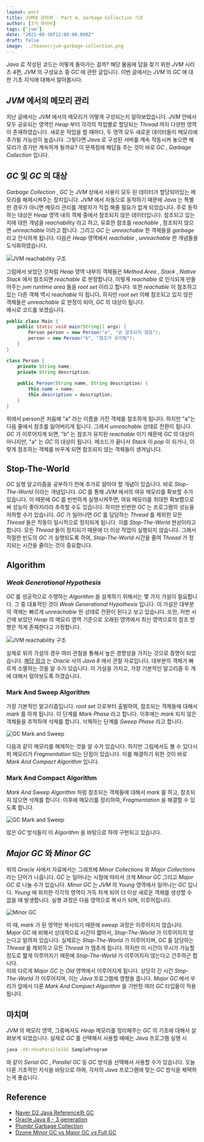 ```yaml
---
layout: post  
title: JVM에 관하여 - Part 4, Garbage Collection 기초
author: [3기_와이비]  
tags: ['jvm']  
date: "2021-08-30T12:00:00.000Z"  
draft: false  
image: ../teaser/jvm-garbage-collection.png
---
```


_Java_ 로 작성된 코드는 어떻게 돌아가는 걸까? 해당 물음에 답을 찾기 위한 _JVM_ 시리즈 4편, _JVM_ 의 구성요소 중 _GC_ 에 관한 글입니다.
이번 글에서는 _JVM_ 의 _GC_ 에 대한 기초 지식에 대해서 알아봅시다.

## _JVM_ 에서의 메모리 관리
지난 글에서는 _JVM_ 에서의 메모리가 어떻게 구성되는지 알아보았습니다.
_JVM_ 안에서 모두 공유되는 영역인 _Heap_ 부터 각각의 작업별로 할당되는 _Thread_ 까지 다양한 영역이 존재하였습니다. 
새로운 작업을 할 때마다, 두 영역 모두 새로운 데이터들이 메모리에 추가될 가능성이 높습니다. 
그렇다면 _Java_ 로 구성된 서버를 계속 작동시켜 놓으면 메모리가 증가만 계속하게 될까요? 
이 문제점에 해답을 주는 것이 바로 _GC_ , _Garbage Collection_ 입니다.

## _GC_ 및 _GC_ 의 대상
_Garbage Collection_ , _GC_ 는 _JVM_ 상에서 사용이 모두 된 데이터가 할당되어있는 메모리를 해제시켜주는 장치입니다.
_JVM_ 에서 자동으로 동작하기 때문에 _Java_ 는 특별한 경우가 아니면 메모리 관리를 개발자가 직접 해줄 필요가 없게 되었습니다.
주로 동작하는 대상은 _Heap_ 영역 내의 객체 중에서 참조되지 않은 데이터입니다.
참조되고 있는지에 대한 개념을 _reachability_ 라고 하고, 유효한 참조를 _reachable_ , 참조되지 않으면 _unreachable_ 이라고 합니다.
그리고 _GC_ 는 _unreachable_ 한 객체들을 _garbage_ 라고 인식하게 됩니다.
다음은 _Heap_ 영역에서 _reachable_ , _unreachable_ 한 개념들을 도식화하였습니다.

![JVM reachability 구조](../images/2021-08-30-jvm-reachability.png)

그림에서 보았던 것처럼 _Heap_ 영역 내부의 객체들은 _Method Area_ , _Stack_ , _Native Stack_ 에서 참조되면 _reachable_ 로 판정합니다.
이렇게 _reachable_ 로 인식되게 만들어주는 _jvm runtime area_ 들을 _root set_ 이라고 합니다.
또한 _reachable_ 이 참조하고 있는 다른 객체 역시 _reachable_ 이 됩니다.
하지만 _root set_ 의해 참조되고 있지 않은 객체들은 _unreachable_ 로 판정이 되어, _GC_ 의 대상이 됩니다.  
예시로 코드를 보겠습니다.

```java
public class Main {
    public static void main(String[] args) {
        Person person = new Person("a", "곧 참조되지 않음");
        person = new Person("b", "참조가 유지됨");
    }
}

class Person {
    private String name;
    private String description;
    
    public Person(String name, String description) {
        this.name = name;
        this.description = description;
    }
}

```

위에서 person은 처음에 "a" 라는 이름을 가진 객체를 참조하게 됩니다.
하지만 "a"는 다음 줄에서 참조를 잃어버리게 됩니다. 그래서 _unreachable_ 상태로 전환이 됩니다.
_GC_ 가 이루어지게 되면, "b" 는 참조가 유지된 _reachable_ 이기 때문에 _GC_ 의 대상이 아니지만, "a" 는 _GC_ 의 대상이 됩니다.
메소드가 끝나서 _Stack_ 이 _pop_ 이 되거나, 이렇게 참조하는 객체를 바꾸게 되면 참조되지 않는 객체들이 생겨납니다.

## Stop-The-World
 _GC_ 실행 알고리즘을 공부하기 전에 추가로 알아야 할 개념이 있습니다.
바로 _Stop-The-World_ 이라는 개념입니다.
_GC_ 를 통해 _JVM_ 에서의 여유 메모리를 확보할 수가 있습니다.
이 때문에 _GC_ 를 빈번하게 실행시켜주면, 여유 메모리를 최대한 확보함으로써 성능이 좋아지리라 추측할 수도 있습니다.
하지만 빈번한 _GC_ 는 프로그램의 성능을 저하할 수가 있습니다.
_GC_ 가 일어나면 _GC_ 를 담당하는 _Thread_ 를 제외한 모든 _Thread_ 들은 작동이 일시적으로 정지되게 됩니다.
이를 _Stop-The-World_ 현상이라고 합니다. 
모든 _Thread_ 들이 정지되기 때문에 더 이상 작업이 실행되지 않습니다.
그래서 적절한 빈도의 _GC_ 가 실행되도록 하여, _Stop-The-World_ 시간을 줄여 _Thread_ 가 정지되는 시간을 줄이는 것이 중요합니다.

## Algorithm
### _Weak Generational Hypothesis_
_GC_ 를 성공적으로 수행하는 _Algorithm_ 을 설계하기 위해서는 몇 가지 가설이 필요합니다.
그 중 대표적인 것이 _Weak Generational Hypothesis_ 입니다.
이 가설은 대부분의 객체는 빠르게 _unreachable_ 한 상태로 전환이 된다고 보고 있습니다.
또한, 저번 시간에 보았던 _Heap_ 의 메모리 영역 기준으로 오래된 영역에서 최신 영역으로의 참조 방향은 적게 존재한다고 가정합니다.

![JVM reachability 구조](../images/2021-08-30-jvm-heap.png)

실제로 위의 가설의 경우 여러 관찰을 통해서 높은 경향성을 가지는 것으로 증명이 되었습니다.
[해당 링크](https://docs.oracle.com/javase/8/docs/technotes/guides/vm/gctuning/generations.html) 는 _Oracle_ 사의 _Java 8_ 에서 관찰 자료입니다.
대부분의 객체가 빠르게 소멸하는 것을 알 수가 있습니다.
이 가설을 가지고, 가장 기본적인 알고리즘 두 개에 대해서 알아보도록 하겠습니다.

### Mark And Sweep Algorithm
가장 기본적인 알고리즘입니다. _root set_ 으로부터 출발하여, 참조되는 객체들에 대해서 _mark_ 를 하게 됩니다.
이 단계를 _Mark Phase_ 라고 합니다. 이후에는 _mark_ 되지 않은 객체들을 추적하여 삭제를 합니다.
삭제하는 단계를 _Sweep Phase_ 라고 합니다.

![GC Mark and Sweep](../images/2021-08-30-jvm-mark-and-sweep.png)

다음과 같이 메모리를 해제하는 것을 알 수가 있습니다. 하지만 그림에서도 볼 수 있다시피 메모리가 _Fragmentation_ 되는 단점이 있습니다.
이를 해결하기 위한 것이 바로 _Mark And Compact Algorithm_ 입니다.

### Mark And Compact Algorithm
_Mark And Sweep Algorithm_ 처럼 참조되는 객체들에 대해서 _mark_ 를 하고, 참조되지 않으면 삭제를 합니다.
이후에 메모리를 정리하여, _Fragmentation_ 을 해결할 수 있도록 합니다.

![GC Mark and Sweep](../images/2021-08-30-jvm-mark-and-compact.png)

많은 _GC_ 방식들이 이 _Algorithm_ 을 바탕으로 하여 구현되고 있습니다.

## _Major GC_ 와 _Minor GC_
위의 _Oracle_ 사에서 자료에서는 그래프에 _Minor Collections_ 와 _Major Collections_ 라는 단어가 나옵니다.
_GC_ 는 일어나는 시점에 따라서 크게 _Minor GC_ 그리고 _Major GC_ 로 나눌 수가 있습니다.
_Minor GC_ 는 _JVM_ 의 _Young_ 영역에서 일어나는 _GC_ 입니다.
_Young_ 에 위치한 각각의 영역이 가득 차게 되어 더 이상 새로운 객체를 생성할 수 없을 때 발생합니다.
실행 과정은 다음 영역으로 복사가 되며, 이루어집니다.

![Minor GC](../images/2021-08-30-jvm-minor-gc.png)

이 때, _mark_ 가 된 영역만 복사되기 때문에 _sweep_ 과정은 이루어지지 않습니다.
_Major GC_ 에 비해서 상대적으로 시간이 짧아서, _Stop-The-World_ 가 이루어지지 않는다고 알려져 있습니다.
실제로는 _Stop-The-World_ 가 이루어지며, _GC_ 를 담당하는 _Thread_ 를 제외하고 모든 _Thread_ 가 멈추게 됩니다.
하지만 이 시간이 무시가 가능할 정도로 짧게 이루어지기 때문에 _Stop-The-World_ 가 이루어지지 않는다고 간주하곤 합니다. <br>
이와 다르게 _Major GC_ 는 _Old_ 영역에서 이루어지게 됩니다. 
상당히 긴 시간 _Stop-The-World_ 가 이루어지며, 이는 _Java_ 프로그램에 영향을 줍니다.
_Major GC_ 에서 우리가 앞에서 다룬 _Mark And Compact Algorithm_ 을 기반한 여러 _GC_ 타입들이 적용됩니다.

## 마치며
_JVM_ 의 메모리 영역, 그중에서도 _Heap_ 메모리를 정리해주는 _GC_ 의 기초에 대해서 살펴보게 되었습니다.
실제로 _GC_ 를 선택해서 사용할 때에는 _Java_ 프로그램 실행 시
```bash
java -XX:+UseParallelGC SampleProgram 
```
와 같이 _Serial GC_ , _Parallel GC_ 등 _GC_ 방식을 선택해서 사용할 수가 있습니다.
오늘 다룬 기초적인 지식을 바탕으로 하여, 각자의 _Java_ 프로그램에 맞는 _GC_ 방식을 채택하는게 좋습니다.

## Reference
- [Naver D2 Java Reference와 GC](https://d2.naver.com/helloworld/329631)
- [Oracle Java 8 - 3 generation](https://docs.oracle.com/javase/8/docs/technotes/guides/vm/gctuning/generations.html)
- [Plumbr Garbage Collection](https://plumbr.io/handbook/garbage-collection-in-java)
- [Dzone Minor GC vs Major GC vs Full GC](https://dzone.com/articles/minor-gc-vs-major-gc-vs-full)
